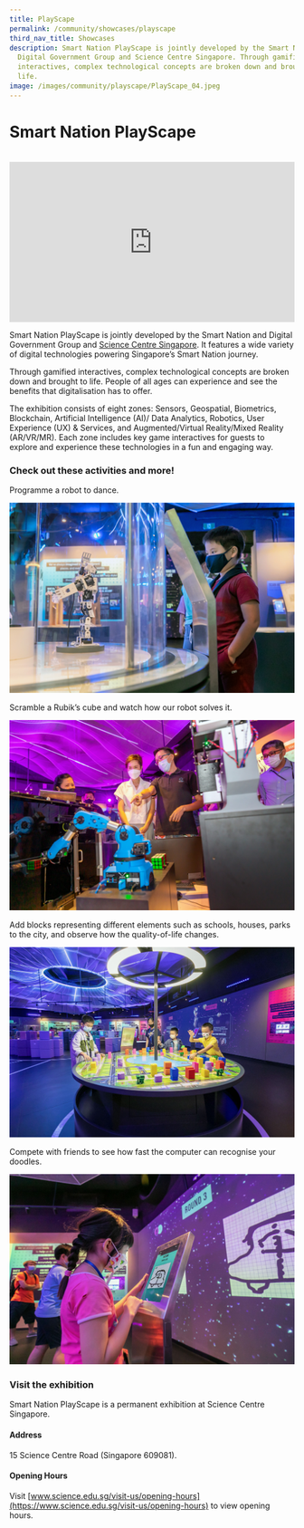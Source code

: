 ```yaml
---
title: PlayScape
permalink: /community/showcases/playscape
third_nav_title: Showcases
description: Smart Nation PlayScape is jointly developed by the Smart Nation and
  Digital Government Group and Science Centre Singapore. Through gamified
  interactives, complex technological concepts are broken down and brought to
  life.
image: /images/community/playscape/PlayScape_04.jpeg
---
```

# Smart Nation PlayScape
<br>

<div style="max-width: 1280px">
    <div
        style="
            height: 0;
            overflow: hidden;
            position: relative;
            padding-bottom: 56.25%;
        "
    >
        <iframe
            src="https://www.youtube.com/embed/CId3K2e2dmk" 
            height="720"
            width="1280"
            frameborder="0"
            title="YouTube video player"
            allow="accelerometer; autoplay; clipboard-write; encrypted-media; gyroscope; picture-in-picture"
            style="
                top: 0;
                left: 0;
                right: 0;
                bottom: 0;
                height: 100%;
                border: none;
                max-width: 100%;
                position: absolute;
            "
        ></iframe>
    </div>
</div>

Smart Nation PlayScape is jointly developed by the Smart Nation and Digital Government Group and [Science Centre Singapore](https://www.science.edu.sg/). It features a wide variety of digital technologies powering Singapore’s Smart Nation journey. 

Through gamified interactives, complex technological concepts are broken down and brought to life. People of all ages can experience and see the benefits that digitalisation has to offer.  
 
The exhibition consists of eight zones: Sensors, Geospatial, Biometrics, Blockchain, Artificial Intelligence (AI)/ Data Analytics, Robotics, User Experience (UX) & Services, and Augmented/Virtual Reality/Mixed Reality (AR/VR/MR). Each zone includes key game interactives for guests to explore and experience these technologies in a fun and engaging way. 


### Check out these activities and more! 

Programme a robot to dance. 

![Smart Nation PlayScape - Robot](/images/community/playscape/PlayScape_06.jpg)

Scramble a Rubik’s cube and watch how our robot solves it.

![Smart Nation PlayScape - Rubik's Cube](/images/community/playscape/Playscape_Rubik.jpg)

Add blocks representing different elements such as schools, houses, parks to the city, and observe how the quality-of-life changes.

![Smart Nation PlayScape - Build a City](/images/community/playscape/PlayScape_01.jpeg)

Compete with friends to see how fast the computer can recognise your doodles.

![Smart Nation PlayScape - Doodles](/images/community/playscape/PlayScape_02.jpeg)


### Visit the exhibition 

 Smart Nation PlayScape is a permanent exhibition at Science Centre Singapore. 

#### Address
15 Science Centre Road (Singapore 609081). 

#### Opening Hours
Visit [www.science.edu.sg/visit-us/opening-hours](https://www.science.edu.sg/visit-us/opening-hours) to view opening hours.